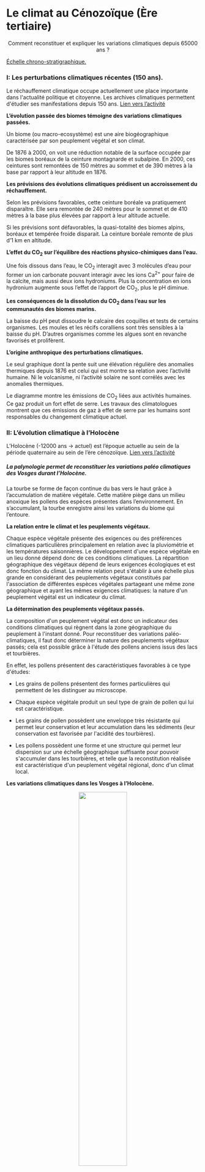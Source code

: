 # Le climat au Cénozoïque (Ère tertiaire)

<p align=center>Comment reconstituer et expliquer les variations climatiques depuis 65000 ans ?</p>

<a href="https://ipfs.io/ipfs/QmRRRQahPMRV6jU3ZSBQHBEFiWWdymKjwoqvti9NxtRMbv">Échelle chrono-stratigraphique.</a>


### I: Les perturbations climatiques récentes (150 ans).

Le réchauffement climatique occupe actuellement une place importante dans l'actualité politique et citoyenne. Les archives climatiques permettent d'étudier ses manifestations depuis 150 ans. [Lien vers l’activité](https://ipfs.io/ipfs/QmRS2rApn8DLeuZAxRozxbLdkgR9SJKDH9u8vyoPSrJsUT)


**L’évolution passée des biomes témoigne des variations climatiques passées.**

Un biome (ou macro-ecosystème) est une aire biogéographique caractérisée par son peuplement végétal et son climat.

De 1876 à 2000, on voit une réduction notable de la surface occupée par les biomes boréaux de la ceinture montagnarde et subalpine. En 2000, ces ceintures sont remontées de 150 mètres au sommet et de 390 mètres à la base par rapport à leur altitude en 1876.

**Les prévisions des évolutions climatiques prédisent un accroissement du réchauffement.**

Selon les prévisions favorables, cette ceinture boréale va pratiquement disparaître. Elle sera remontée de 240 mètres pour le sommet et de 410 mètres à la base plus élevées par rapport à leur altitude actuelle.

Si les prévisions sont défavorables, la quasi-totalité des biomes alpins, boréaux et tempérée froide disparait. La ceinture boréale remonte de plus d’1 km en altitude.

**L’effet du CO<sub>2</sub> sur l’équilibre des réactions physico-chimiques dans l’eau.**

Une fois dissous dans l’eau, le CO<sub>2</sub> interagit avec 3 molécules d’eau pour former un ion carbonate pouvant interagir avec les ions Ca<sup>2+</sup> pour faire de la calcite, mais aussi deux ions hydroniums. Plus la concentration en ions hydronium augmente sous l’effet de l’apport de CO<sub>2</sub>, plus le pH diminue. 


**Les conséquences de la dissolution du CO<sub>2</sub> dans l’eau sur les communautés des biomes marins.**

La baisse du pH peut dissoudre le calcaire des coquilles et tests de certains organismes. Les moules et les récifs coralliens sont très sensibles à la baisse du pH. D’autres organismes comme les algues sont en revanche favorisés et prolifèrent.


**L’origine anthropique des perturbations climatiques.**

Le seul graphique dont la pente suit une élévation régulière des anomalies thermiques depuis 1876 est celui qui est montre sa relation avec l’activité humaine. Ni le volcanisme, ni l’activité solaire ne sont corrélés avec les anomalies thermiques.

Le diagramme montre les émissions de CO<sub>2</sub> liées aux activités humaines. Ce gaz produit un fort effet de serre. Les travaux des climatologues montrent que ces émissions de gaz à effet de serre par les humains sont responsables du changement climatique actuel.

### II: L’évolution climatique à l’Holocène

L’Holocène (-12000 ans -> actuel) est l’époque actuelle au sein de la période quaternaire au sein de l’ère cénozoïque. [Lien vers l’activité](https://ipfs.io/ipfs/QmSRJirwA5FRbo4Hs8mTznvvu9YL7Fc5nYwgmFtzgu2idZ)

##### La palynologie permet de reconstituer les variations paléo climatiques des Vosges durant l’Holocène.

La tourbe se forme de façon continue du bas vers le haut grâce à l’accumulation de matière végétale. Cette matière piège dans un milieu anoxique les pollens des espèces présentes dans l’environnement. En s’accumulant, la tourbe enregistre ainsi les variations du biome qui l’entoure.

**La relation entre le climat et les peuplements végétaux.**

Chaque espèce végétale présente des exigences ou des préférences climatiques particulières principalement en relation avec la pluviométrie et les températures saisonnières. Le développement d'une espèce végétale en un lieu donné dépend donc de ces conditions climatiques. La répartition géographique des végétaux dépend de leurs exigences écologiques et est donc fonction du climat. La même relation peut s'établir à une échelle plus grande en considérant des peuplements végétaux constitués par l'association de différentes espèces végétales partageant une même zone géographique et ayant les mêmes exigences climatiques: la nature d'un peuplement végétal est  un indicateur du climat.


**La détermination des peuplements végétaux passés.**

La composition d'un peuplement végétal est donc un indicateur des conditions climatiques qui règnent dans la zone géographique du peuplement à l'instant donné. Pour reconstituer des variations paléo-climatiques, il faut donc déterminer la nature des peuplements végétaux passés; cela est possible grâce à l'étude des pollens anciens issus des lacs et tourbières. 

En effet, les pollens présentent des caractéristiques favorables à ce type d'études:

- Les grains de pollens présentent des formes particulières qui permettent de les distinguer au microscope. 

- Chaque espèce végétale produit un seul type de grain de pollen qui lui est caractéristique. 

- Les grains de pollen possèdent une enveloppe très résistante qui permet leur conservation et leur accumulation dans les sédiments (leur conservation est favorisée par l'acidité des tourbières).

- Les pollens possèdent une forme et une structure qui permet leur dispersion sur une échelle géographique suffisante pour pouvoir s'accumuler dans les tourbières, et telle que la reconstitution réalisée est caractéristique d'un peuplement végétal régional, donc d'un climat local. 


**Les variations climatiques dans les Vosges à l’Holocène.**

<div align=center><a href="https://ipfs.io/ipfs/QmP1bU8TPkeewWqi1niG6AKehaT9fFZd2NsqouVXCtDDX7"><img src="https://ipfs.io/ipfs/QmP1bU8TPkeewWqi1niG6AKehaT9fFZd2NsqouVXCtDDX7" width=50%></a></div>

Au début de l’Holocène, on compte environ 30 % de pollens de poacées et d’armoises (plantes qui résistent à la sécheresse et aux grands froids), 65 % de plantes tels que le bouleau et l’épicéa (résistent au froid, mais le bouleau craint la sécheresse) et à peine 5 % de plantes comme le chêne, le hêtre et le noisetier qui sont plus sensibles au froid. Ceci indique que le climat était froid.

La tendance s’inverse ensuite, et pendant plus de la moitié de l’Holocène, le climat dans les Vosges se réchauffe puisque les associations tempérées (chêne, noisetier et hêtres) constituent 95 % des pollens

Le climat s’est ensuite à nouveau refroidi sans pour autant être très froid : les associations de bouleau, épicéa dominaient, mais les espèces sensibles au froid était toujours présentes.

Plus récemment, on observe un réchauffement puisque la quantité de pollen d’espèces sensibles au froid augmente.

##### Le δ<sup>18</sup>O des foraminifères benthiques permet de reconstituer des variations paléo climatiques globales durant l’Holocène.

Les foraminifères sont des organismes unicellulaires hétérotrophes (protozoaires) aquatiques. Ils vivent dans un test calcaire («coquille» constituée de carbonate de calcium: CaCO3 contenant du <sup>18</sup>O et du <sup>16</sup>O) qui s'accumule à leur mort dans certaines conditions sur les fonds marins. Le groupe est très diversifié tant d'un point de vue morphologique que biologique. Ainsi certaines espèces sont planctoniques alors que d'autres vivent sur les fonds océaniques (on les dit alors benthiques) où la température est considérée constante au cours du temps.

Il existe une corrélation négative entre le δ<sup>18</sup>O des foraminifères benthiques et le climat global:   

<h6 align="center"> <b>δ<sup>18</sup>O foraminifères benthiques = - f (T° globale)</b></h6>


Les forages des fonds océaniques donnent accès à des sédiments océaniques contenant des restes de tests calcaires de foraminifères que l'on peut dater (plus les sédiments sont profonds plus ils sont anciens). En mesurant le δ<sup>18</sup>O de ces tests calcaires, et connaissant la relation ci dessus, il est alors possible de reconstituer les variations paléo-climatiques.:

- Une augmentation du δ<sup>18</sup>O des foraminifères benthiques témoigne d'une augmentation du volume des calottes glaciaires, c'est à dire d'un refroidissement climatique. 

- Une diminution du δ<sup>18</sup>O des foraminifères benthiques témoigne d'une diminution du volume des calottes glaciaires, c'est à dire  d'un réchauffement climatique.   


<p align=center>Variations du δ<sup>18</sup>O des foraminifères benthiques à l’Holocène</p>

<div align=center><a href="https://ipfs.io/ipfs/QmTwDD8asZt7UAtdKmQjRB2aneKjACvCB6cFcCd7srAtiL"><img src="https://ipfs.io/ipfs/QmTwDD8asZt7UAtdKmQjRB2aneKjACvCB6cFcCd7srAtiL" width=60%></a></div>

On observe que:

- De - 10 000 à - 5000 ans, le δ<sup>18</sup>O des foraminifères benthiques est élevé, c’est donc une période froide

- De -5000 à - 1000, le δ<sup>18</sup>O des foraminifères benthiques est plus faible, il y’a donc eu un réchauffement du climat

- De - 1000 à l’actuel, le δ<sup>18</sup>O des foraminifères benthiques augmente légèrement, c’est donc un refroidissement du climat


*Une autre utilisation climatique des foraminifère est envisageable : elle consiste à distinguer parmi les espèces rencontrées dans un échantillon celles qui correspondent à une eau froide ou une eau chaude.*

### L’évolution climatique au Pléistocène

Le Pléistocène (-1,7 Ma -> -12000 ans) est l’avant dernière époque (avant l’Holocène) au sein de la période quaternaire au sein de l’ère cénozoïque. [Lien vers l’activité](https://ipfs.io/ipfs/QmchpV8FVxuNkMSiBBbCzmZxbyNFA1tWGZCZhyNJQztHBJ)

**Le [δ<sup>18</sup>O des glaces polaires]() témoigne d’une alternance de périodes glaciaires et interglaciaires au Pléistocène.**

Au niveau des calottes polaires, le delta isotopique (δ<sup>18</sup>O ou δD) de la glace est fonction de la température de l'air qui régnait au dessus de la calotte lors des précipitations neigeuses à l'origine de la glace. Plus le delta isotopique de la glace est élevé plus la température de l'air était élevée lors de la précipitation neigeuse.

Les carottes de glaces, issues des forages réalisés en Antarctique (pôle Sud) et au Groenland (pôle Nord), donnent accès à des échantillons de glaces anciennes que l'on peut dater (plus la profondeur de la carotte est élevée, plus la glace est âgée) et sur lesquelles on peut mesurer le delta isotopique; il est donc possible de déterminer la température qui régnait au moment des précipitations neigeuses à l'origine des échantillons de glace étudiés.

La calotte glaciaire au niveau de l’Antarctique provient du tassement de plus de 400.000 ans de chute de neige. L'analyse du δ<sup>18</sup>O (ou du δD) des carottes glaciaires met ainsi en évidence une alternance de périodes froides (δ faible) et de périodes chaudes (δ élevé) avec un écart de température d'une dizaine de degrés Celsius. Ces périodes sont approximativement synchrones et de mêmes amplitudes en Antarctique et au Groenland. Il s'agit donc de changements globaux d'un ou plusieurs paramètres du climat. Ces périodes "froides" (périodes glaciaires) ont une périodicité de 100 000 ans et sont entrecoupées de périodes chaudes (périodes inter-glaciaires) d'environ 10 000 ans.

**Les altérations glaciaires témoignent d’épisodes froids au Pléistocène.**

On observe dans les Vosges des déformations et altérations datées du Pléistocène:

- Des stries glaciaires: altérations mécaniques qui résultent de l’avancée d’un glacier

- Des moraines: accumulations de blocs rocheux tombés sur un glacier ou arrachés aux flancs et au fond de la vallée et transportés à la suite de son avancée. 

- Des roches moutonnées présentant une surface polie par l’avancée d’un glacier

- Des blocs erratiques: rochers de grande taille transporté, le plus souvent, par un glacier loin de son lieu d’origine.

Ces roches témoignent d’un épisodes froids dans les Vosges au Pléistocène.

### L’origine des alternances des périodes glaciaires et interglaciaires au Pléistocène: Les paramètres orbitaux de Milankovitch.

[Lien vers l’activité](https://ipfs.io/ipfs/QmXDuoRMTesdho6eF3QwTwc3jE4rtQNGzNwRPRqf1qkEW9)

L'étude des variations climatiques des 700 000 dernières années met en évidence une alternance de périodes glaciaires et inter-glaciaires. On dénombre 7 périodes glaciaires au cours des 700 000 dernières années; on observe ainsi une périodicité de 100 000 ans entre 2 maxima glaciaires. Au sein de ces périodes de 100 000 ans, on distingue des variations climatiques de moindre amplitude sur des périodes de 41.000, 23.000 et 19.000 ans.

La teneur en CO2 atmosphérique et l'albédo amplifient les variations climatiques selon un mécanisme de rétroaction positive; ce qui devrait s'opposer à l'alternance de périodes glaciaires et interglaciaires observée au cours des 700 000 dernières années; il existerait donc un mécanisme initiateur des variations climatiques.

<div align=center><a href="https://ipfs.io/ipfs/QmNVCxVFAAB6Gw33qhc3mRUpgCbx8bdUugPCs2vnH3LDQB"><img src="https://ipfs.io/ipfs/QmNVCxVFAAB6Gw33qhc3mRUpgCbx8bdUugPCs2vnH3LDQB" width=100%></a></div>


Au début du XX° siècle, un mathématicien Serbe: Milutin Milankovitch étudie les causes des variations climatiques au cours du Pléistocène. Il émet l'hypothèse d'une influence astronomique, et il teste son hypothèse en étudiant les variations de certains paramètres orbitaux: l'excentricité, l'obliquité, et la précession des équinoxes.

<div align=center><a href="https://ipfs.io/ipfs/QmWxPJbRhZXYpwhjo2zWmdkFkBYyMsHR5miVi2HcEeJB89"><img src="https://ipfs.io/ipfs/QmWxPJbRhZXYpwhjo2zWmdkFkBYyMsHR5miVi2HcEeJB89"></a></div>

<div align=center><a href="https://ipfs.io/ipfs/QmcFjDCeNTMgxpnmydTJiztRB8QtxBGApnzVWgxQbv9fcG"><img src="https://ipfs.io/ipfs/QmcFjDCeNTMgxpnmydTJiztRB8QtxBGApnzVWgxQbv9fcG"></a></div>

**Conditions d'installation d'une calotte polaire:** 

Les calottes polaires s'installent sur des continents or au quaternaire les continents sont majoritairement dans l'hémisphère nord. L'installation d'une calotte polaire dans l'HN est favorisée par un faible contraste saisonnier dans l'HN. Pour cela une situation astronomique idéale est par exemple: 

- une excentricité forte
- une obliquité faible
- une précession similaire à l'actuelle

La fonte d'une calotte polaire dans l'HN est favorisée par un fort contraste saisonnier dans l'HN. Pour cela une situation astronomique idéale est par exemple: 

- une excentricité forte
- une obliquité forte
- une précession inverse par rapport à l'actuelle.

**Deux arguments principaux permettent de valider la théorie astronomique des climats:**

1. Les variations de l’insolation calculées en tenant compte de l’excentricité, de l’obliquité et de la précession des équinoxes au cours des 700 000 dernières années sont corrélées à celles du δ<sup>18</sup>O des carbonates: plus l’insolation est élevée, plus le δ<sup>18</sup>O est faible. Or plus le δ<sup>18</sup>O dans les carbonates est faible, plus la t° globale de la Terre était élevée. Les variations de l’insolation calculées à partir des paramètres orbitaux sont en cause dans les variations climatiques de la Terre au cours des 700 000 dernières années.

2. L’excentricité de la Terre varie selon des cycles de 100 000 ans, l’obliquité varie selon des cycles de 41 000 ans et la précession varie selon des cycles de 23 000 et 19 000 ans. Or les variations climatiques de la Terre ont une périodicité de 100 000, 41 000 et 23 000 et 19 000 ans. Les variations de l’excentricité de la Terre sont responsables des variations climatiques de périodicité 100 000 ans (cycles climatiques), les variations de l’obliquité de la Terre sont responsables des variations climatiques de périodicité 41 000 ans et la précession des équinoxes est responsable des variations climatiques de périodicités 23 000 et 19 000 ans

La corrélation entre les variations des paramètres orbitaux et les variations climatiques ainsi que la similitude des périodicités plaident en faveur de la théorie astronomique des climats. Cependant, l'impact sur l'insolation reste très modeste: les variations sont de l'ordre de 0,1% ce qui entraîne une variation de la température moyenne du globe de quelques dixièmes de degrés, or l'amplitude des variations thermiques mesurées entre les périodes glaciaires et interglaciaires est de l'ordre de 5°C à 10°C. Les variations des paramètres orbitaux agissent comme un mécanisme initiateur des variations climatiques qui sont ensuite amplifiées par la teneur en CO<sub>2</sub> et l'albédo.

### L’évolution climatique au Cénozoïque

Le Cénozoïque ou ère tertiaire s’étend de -66 Ma à l’actuel. [Lien vers l’activité](https://ipfs.io/ipfs/QmevrZ793jyBcUdPeGbNf2vyZnGmwRfA8oAjMu8db1jaVn)

**L’aternance de bancs calcaires et marneux dans les Flysh de Zumaia témoigne des conditions climatiques au Cénozoïque:**

Un banc calcaire correspond à une période ou l’altération des continents est faible avec peu de précipitations, et peu d’apport argileux en mer. C’est la signature d’un climat aride.

Un banc marneux, riche en argile est produit lors de périodes climatiques plus humides marquées par une altération intense.

Un couple banc marneux/banc calcaire correspond à un cycle de précession qui dure 20 000 ans.

**L’indice stomatique des feuilles de Ginkgo biloba fossiles témoigne des concentrations en CO<sub>2</sub> passées:**

Le Ginkgo biloba (espèce présente sur la Terre depuis 200 millions d’années) possède sur ses feuilles une quantité de stomates, qui varie avec la concentration atmosphérique de CO<sub>2</sub>. 

L’indice stomatique est le rapport (en %) entre le nombre de stomates d’une feuille et sa surface. Les études menées sur les feuilles de Ginkgo biloba actuelles montrent qu’il existe une corrélation négative entre l’indice stomatique et la concentration en CO<sub>2</sub> atmosphérique.

L’indice stomatique ainsi que d’autres marqueurs du CO<sub>2</sub> (bore , nahcolite, phytoplanctons, paléosols) montrent une corrélation positive entre l’évolution de la concentration en CO<sub>2</sub> atmosphérique et l’évolution de la température au Cénozoïque:

- Au Paléocène et au début de l’Eocène, la concentration en CO<sub>2</sub> atmosphérique augmente (jusqu’à plus de 1000 ppm). Cette augmentation de la concentration en CO<sub>2</sub> atmosphérique est corrélée à une augmentation de la température d’équilibre (27°C) avec présence d’une calotte polaire seulement au pôle Nord.

- A la fin de l’Eocène, puis à l’Oligocène, Miocène, Pliocène, la concentration en CO<sub>2</sub> atmosphérique diminue (jusqu’à 400 ppm). Cette baisse de la concentration en CO<sub>2</sub> atmosphérique est corrélée à une température d’équilibre (19°C) plus faible avec présence d’une calotte polaire aux deux pôles.


### Le rôle de la tectonique des plaques dans les évolutions climatiques

[Lien vers l’activité](https://ipfs.io/ipfs/QmXsPzjhrSXJ7vjrKHiXHUp35tj7WbJr7VRiDYA39GsJ5p)

**Le rôle de la tectonique des plaques dans la formation d’un inlandsis en antarctique au début de l’oligocène (après 33 Ma):**

Avant 33 Ma (à l’Éocène) le climat était globalement plus chaud. De plus, des eaux chaudes descendent de l’équateur en longeant la côte Est de l’Australie. Ces eaux chaudes baignent alors les côtes antarctiques ce qui réchauffe le continent. 

Le refroidissement initié au milieu de l’Eocène et la séparation entre la Tasmanie et l’Antarctique, permettent la circulation d’eaux froides qui peuvent faire le tour de l’Antarctique, ce qui induit le refroidissement du continent et la mise en place d’un inlandsis qui est toujours en place depuis.


**Le rôle de la tectonique des plaques et de l’altération des roches lors du refroidissement climatique du Cénozoïque:**

Au Cénozoïque, la convergence entre la plaque Africaine et la plaque Eurasienne induit une collision à l’origine l’orogénèse alpine et de la fermeture de la Téthys (ancien océan situé entre les 2 plaques). L’altération de la chaîne alpine a eu des conséquences sur le climat du Cénozoïque.

L’altération des silicates des roches magmatiques ou métamorphiques constitutives des chaînes de montagne, consomme du CO<sub>2</sub> lors du démantèlement des reliefs par érosion. Il y a transfert de CO<sub>2</sub> atmosphérique vers l'hydrosphère : 

<p align=center>CaSiO<sub>3</sub> + H<sub>2</sub>O+ 2 CO<sub>2</sub> → SiO<sub>2</sub> + Ca<sup>2+</sup> + 2 HCO<sub>3</sub><sup>-</sup></p>

L’apport en Ca<sup>2+</sup> et HCO<sub>3</sub><sup>-</sup> dans les océans provoque alors un décalage de l’équilibre océanique entre la précipitation et la dissolution des carbonates dans le sens de la précipitation:

<p align=center>2 HCO<sub>3</sub><sup>-</sup> + Ca<sup>2+</sup> → CaCO<sub>3</sub> + CO<sub>2</sub> + H<sub>2</sub>O</p>

Ainsi pour 2 CO<sub>2</sub> prélevés dans l’atmosphère lors de l’altération d’un silicate (CaSiO<sub>3</sub>), l’un se retrouve piégé dans un carbonate (CaCO<sub>3</sub>) tandis que l’autre se retrouve solubilisé dans l’hydropshère. Ce mécanisme a contribué à la diminution de la concentration en CO<sub>2</sub> atmosphérique et donc au refroidissement lors du Cénozoïque.


**L’orogénèse alpine et son altération ainsi que les modifications de la circulation océanique ont ainsi contribué au refroidissement du climat au Cénozoïque.**
